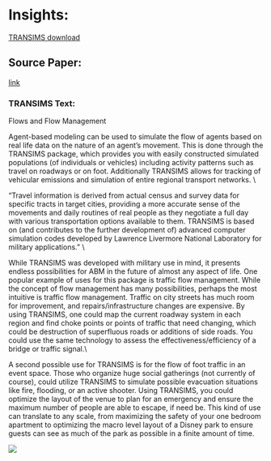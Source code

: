 # Insights:

[TRANSIMS download](FlowManagement.docx)

## Source Paper:
[link](https://www.pnas.org/content/99/suppl_3/7280)
### TRANSIMS Text:

Flows and Flow Management

Agent-based modeling can be used to simulate the flow of agents based on real life data on the nature of an agent’s movement. This is done through the TRANSIMS package, which provides you with easily constructed simulated populations (of individuals or vehicles) including activity patterns such as travel on roadways or on foot. Additionally TRANSIMS allows for tracking of vehicular emissions and simulation of entire regional transport networks. \

“Travel information is derived from actual census and survey data for specific tracts in target cities, providing a more accurate sense of the movements and daily routines of real people as they negotiate a full day with various transportation options available to them. TRANSIMS is based on (and contributes to the further development of) advanced computer simulation codes developed by Lawrence Livermore National Laboratory for military applications.” \

While TRANSIMS was developed with military use in mind, it presents endless possibilities for ABM in the future of almost any aspect of life. One popular example of uses for this package is traffic flow management. While the concept of flow management has many possibilities, perhaps the most intuitive is traffic flow management. Traffic on city streets has much room for improvement, and repairs/infrastructure changes are expensive. By using TRANSIMS, one could map the current roadway system in each region and find choke points or points of traffic that need changing, which could be destruction of superfluous roads or additions of side roads. You could use the same technology to assess the effectiveness/efficiency of a bridge or traffic signal.\

A second possible use for TRANSIMS is for the flow of foot traffic in an event space. Those who organize huge social gatherings (not currently of course), could utilize TRANSIMS to simulate possible evacuation situations like fire, flooding, or an active shooter. Using TRANSIMS, you could optimize the layout of the venue to plan for an emergency and ensure the maximum number of people are able to escape, if need be. This kind of use can translate to any scale, from maximizing the safety of your one bedroom apartment to optimizing the macro level layout of a Disney park to ensure guests can see as much of the park as possible in a finite amount of time.

![](F2large.jpg)
